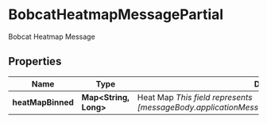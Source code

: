 

# BobcatHeatmapMessagePartial

Bobcat Heatmap Message

## Properties

| Name | Type | Description | Notes |
|------------ | ------------- | ------------- | -------------|
|**heatMapBinned** | **Map&lt;String, Long&gt;** | Heat Map  _This field represents [messageBody.applicationMessage.applicationMessage.heatMapBinned]_  |  [optional] |



